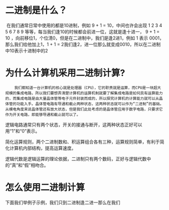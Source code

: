 # 二进制是什么？

​		在我们通常日常中使用的都是10进制，例如 9 + 1 =  10，中间也许会出现 1 2 3 4 5 6 7 8 9 等等，每当我们逢10的时候都会前进一位，这就是逢十进一， 9 + 1 = 10 ，向前移位1，个位清0，但是在二进制中，我们是逢2进1，例如 1 表示 0001，那么我们给他加上1，1 + 1 = 2我们逢2，进一位那么就变成0010，所以在二进制中10表示十进制中的2

# 为什么计算机采用二进制计算?

  		我们都知道一台计算机的核心就是处理器（CPU），它的职责就是运算，而CPU是一块超大规模的集成电路，所以我们要想弄清楚计算机的运算机制就要了解集成电路是如何具有运算能力的，而集成电路是由大量晶体管等电子元件封装而成的，所以探究计算机的计算能力就可以从晶体管的功能入手。晶体管电路有导通和截止两种状态，这两种状态就可以作为“二进制”的基础。从模电角度来说晶体管还有放大状态，但是我们此处考虑的是晶体管应用于数字电路，只要求它作为开关电路，即能够导通和截止就可以了。

​		逻辑电路通常只有两个状态，开关的接通与断开，这两种状态正好可以用“1”和“0”表示。

​		简化运算规则，两个二进制数和、积运算组合各有三种，运算规则简单，有利于简化计算机内部结构，提高运算速度。

​		逻辑代数是逻辑运算的理论依据，二进制只有两个数码，正好与逻辑代数中的“真”和“假”相吻合。

# 怎么使用二进制计算

下面我们举例子示例，我们只到二进制逢二进一那么在我们